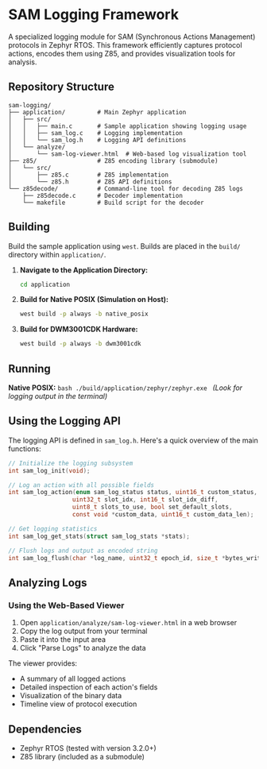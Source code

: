 # SAM Logging Framework

A specialized logging module for SAM (Synchronous Actions Management) protocols in Zephyr RTOS. This framework efficiently captures protocol actions, encodes them using Z85, and provides visualization tools for analysis.

## Repository Structure

```
sam-logging/
├── application/         # Main Zephyr application
│   ├── src/
│   │   ├── main.c       # Sample application showing logging usage
│   │   ├── sam_log.c    # Logging implementation
│   │   └── sam_log.h    # Logging API definitions
│   └── analyze/
│       └── sam-log-viewer.html  # Web-based log visualization tool
├── z85/                 # Z85 encoding library (submodule)
│   └── src/
│       ├── z85.c        # Z85 implementation
│       └── z85.h        # Z85 API definitions
└── z85decode/           # Command-line tool for decoding Z85 logs
    ├── z85decode.c      # Decoder implementation
    └── makefile         # Build script for the decoder
```

## Building

Build the sample application using `west`. Builds are placed in the `build/` directory within `application/`.

1.  **Navigate to the Application Directory:**
    ```bash
    cd application
    ```

2.  **Build for Native POSIX (Simulation on Host):**
    ```bash
    west build -p always -b native_posix
    ```

3.  **Build for DWM3001CDK Hardware:**
    ```bash
    west build -p always -b dwm3001cdk
    ```

## Running

**Native POSIX:**
    ```bash
    ./build/application/zephyr/zephyr.exe
    ```
    *(Look for logging output in the terminal)*

## Using the Logging API

The logging API is defined in `sam_log.h`. Here's a quick overview of the main functions:

```c
// Initialize the logging subsystem
int sam_log_init(void);

// Log an action with all possible fields
int sam_log_action(enum sam_log_status status, uint16_t custom_status, 
                  uint32_t slot_idx, int16_t slot_idx_diff, 
                  uint8_t slots_to_use, bool set_default_slots,
                  const void *custom_data, uint16_t custom_data_len);

// Get logging statistics
int sam_log_get_stats(struct sam_log_stats *stats);

// Flush logs and output as encoded string
int sam_log_flush(char *log_name, uint32_t epoch_id, size_t *bytes_written);
```

## Analyzing Logs

### Using the Web-Based Viewer

1. Open `application/analyze/sam-log-viewer.html` in a web browser
2. Copy the log output from your terminal
3. Paste it into the input area
4. Click "Parse Logs" to analyze the data

The viewer provides:
- A summary of all logged actions
- Detailed inspection of each action's fields
- Visualization of the binary data
- Timeline view of protocol execution

## Dependencies

- Zephyr RTOS (tested with version 3.2.0+)
- Z85 library (included as a submodule)